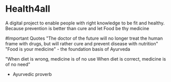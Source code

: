 # Health4all
A digital project to enable people with right knowledge to be fit and healthy. Because prevention is better than cure and let Food be thy medicine

#Important Quotes 
"The doctor of the future will no longer treat the human frame with drugs, but will rather cure and prevent disease with nutrition"
"Food is your medicine" - the foundation basis of Ayurveda

"When diet is wrong, medicine is of no use 
When diet is correct, medicine is of no need"  
- Ayurvedic proverb 

